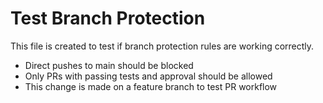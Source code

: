 # Test Branch Protection

This file is created to test if branch protection rules are working correctly.

- Direct pushes to main should be blocked
- Only PRs with passing tests and approval should be allowed
- This change is made on a feature branch to test PR workflow
